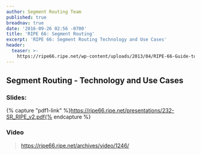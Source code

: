 ```yaml
---
author: Segment Routing Team
published: true
breadnav: true
date: '2016-09-26 02:56 -0700'
title: 'RIPE 66: Segment Routing'
excerpt: 'RIPE 66: Segment Routing Technology and Use Cases'
header:
  teaser: >-
    https://ripe66.ripe.net/wp-content/uploads/2013/04/RIPE-66-Guide-to-Dublin_thumbnail.png
---
```


## Segment Routing - Technology and Use Cases

### Slides:  

{% capture "pdf1-link" %}https://ripe66.ripe.net/presentations/232-SR_RIPE_v2.pdf{% endcapture %}

<script src="{{ '/assets/js/pdfobject.min.js' | relative_url }}"></script>
<div class="fitvidsignore" id="pdf"></div>
<script>PDFObject.embed(" {{ pdf-link }} ", "#pdf", {height: "21.5em", width: "31.3em"});</script>


### Video   

><https://ripe66.ripe.net/archives/video/1246/>
